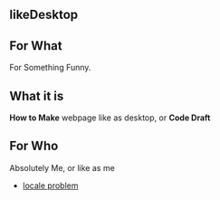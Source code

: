 likeDesktop
---

## For What
For Something Funny.

## What it is
**How to Make** webpage like as desktop, or **Code Draft**

## For Who
Absolutely Me, or like as me

- [locale problem][1]



[1]:md\cpp_question\fstream_open_failed_when_path_have_some_characters_which_are_not_alphabet.md
